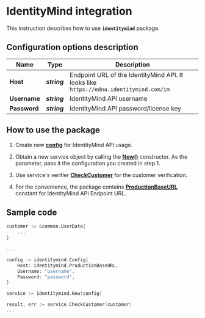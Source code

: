 # IdentityMind integration

This instruction describes how to use **`identitymind`** package.

## Configuration options description

| **Name** | **Type** | **Description** |
| -------- | -------- | --------------- |
| **Host** | _**string**_ | Endpoint URL of the IdentityMind API. It looks like `https://edna.identitymind.com/im` |
| **Username** | _**string**_ | IdentityMind API username |
| **Password** | _**string**_ | IdentityMind API password/license key |

## How to use the package

1) Create new [**config**](contract.go#L12) for IdentityMind API usage.

2) Obtain a new service object by calling the [**New()**](service.go#L18) constructor. As the parameter, pass it the configuration you created in step 1.

3) Use service's verifier [**CheckCustomer**](service.go#L25) for the customer verification.

4) For the convenience, the package contains [**ProductionBaseURL**](contract.go#L9) constant for IdentityMind API Endpoint URL.

## Sample code

```go
customer := &common.UserData{
    ...
}

...

config := identitymind.Config{
    Host: identitymind.ProductionBaseURL,
    Username: "username",
    Password: "password",
}

service := identitymind.New(config)

result, err := service.CheckCustomer(customer)
...
```
